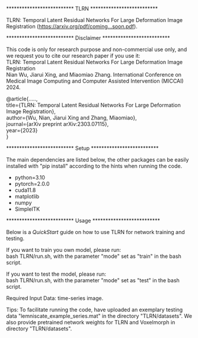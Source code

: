 ************************** TLRN ************************** 

TLRN: Temporal Latent Residual Networks For Large Deformation Image Registration (https://arxiv.org/pdf/coming...soon.pdf).


************************** Disclaimer ************************** 

This code is only for research purpose and non-commercial use only, and we request you to cite our research paper if you use it:  
TLRN: Temporal Latent Residual Networks For Large Deformation Image Registration  
Nian Wu, Jiarui Xing, and Miaomiao Zhang. International Conference on Medical Image Computing and Computer Assisted Intervention (MICCAI) 2024.

@article{.....,  
  title={TLRN: Temporal Latent Residual Networks For Large Deformation Image Registration},  
  author={Wu, Nian, Jiarui Xing and Zhang, Miaomiao},  
  journal={arXiv preprint arXiv:2303.07115},  
  year={2023}  
}  


************************** Setup ************************** 

The main dependencies are listed below, the other packages can be easily installed with "pip install" according to the hints when running the code.

* python=3.10
* pytorch=2.0.0
* cuda11.8
* matplotlib
* numpy
* SimpleITK


************************** Usage ************************** 

Below is a *QuickStart* guide on how to use TLRN for network training and testing.

If you want to train you own model, please run:  
bash TLRN/run.sh, with the parameter "mode" set as "train" in the bash script.

If you want to test the model, please run:  
bash TLRN/run.sh, with the parameter "mode" set as "test" in the bash script.

Required Input Data: time-series image.

Tips: To facilitate running the code, have uploaded an exemplary testing data "lemniscate_example_series.mat" in the directory "TLRN/datasets". We also provide pretrained network weights for TLRN and Voxelmorph in directory "TLRN/datasets".



